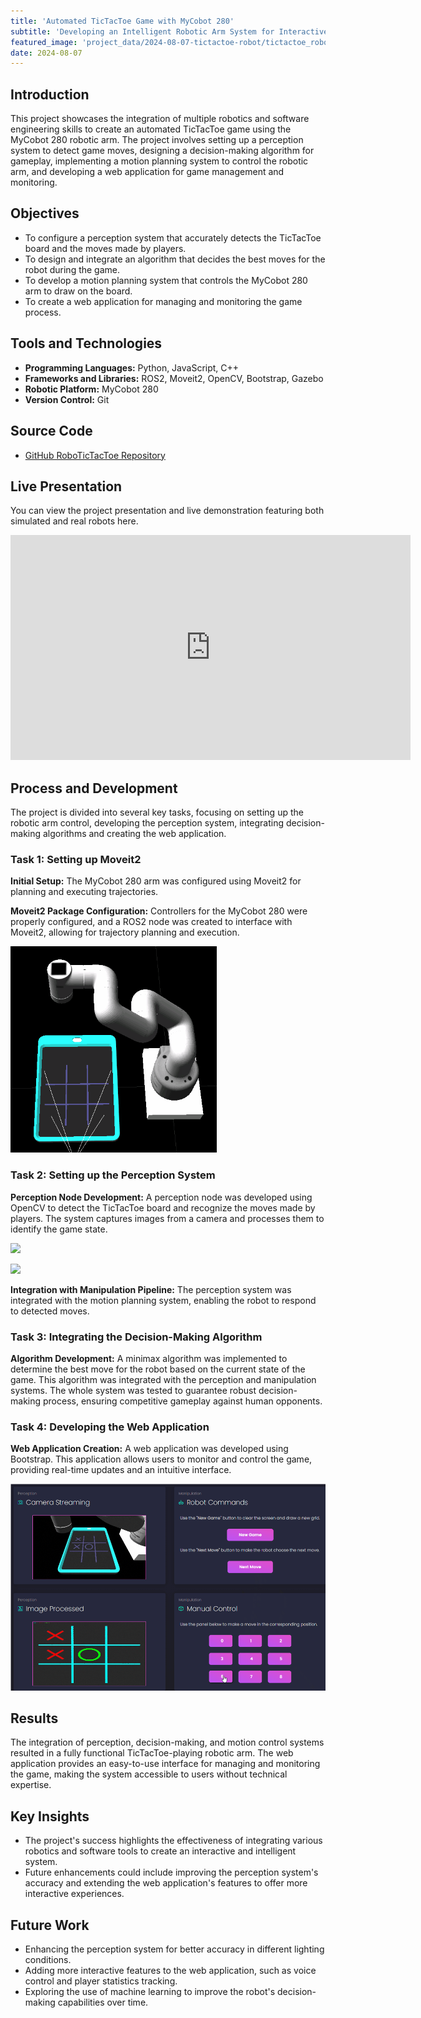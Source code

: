 ```yaml
---
title: 'Automated TicTacToe Game with MyCobot 280'
subtitle: 'Developing an Intelligent Robotic Arm System for Interactive Gameplay'
featured_image: 'project_data/2024-08-07-tictactoe-robot/tictactoe_robot.gif'
date: 2024-08-07
---
```


## Introduction
This project showcases the integration of multiple robotics and software engineering skills to create an automated TicTacToe game using the MyCobot 280 robotic arm. The project involves setting up a perception system to detect game moves, designing a decision-making algorithm for gameplay, implementing a motion planning system to control the robotic arm, and developing a web application for game management and monitoring.

## Objectives
- To configure a perception system that accurately detects the TicTacToe board and the moves made by players.
- To design and integrate an algorithm that decides the best moves for the robot during the game.
- To develop a motion planning system that controls the MyCobot 280 arm to draw on the board.
- To create a web application for managing and monitoring the game process.

## Tools and Technologies

- **Programming Languages:** Python, JavaScript, C++
- **Frameworks and Libraries:** ROS2, Moveit2, OpenCV, Bootstrap, Gazebo
- **Robotic Platform:** MyCobot 280
- **Version Control:** Git

## Source Code
- [GitHub RoboTicTacToe Repository](https://github.com/MiguelSolisSegura/robotic_tactoe)

## Live Presentation
You can view the project presentation and live demonstration featuring both simulated and real robots here.

<iframe src="https://youtu.be/0qSsqAPmwf8?si=_UhlefGksEGV9KXw&t=3105" width="640" height="360" frameborder="0" allowfullscreen></iframe>

## Process and Development
The project is divided into several key tasks, focusing on setting up the robotic arm control, developing the perception system, integrating decision-making algorithms and creating the web application.

### Task 1: Setting up Moveit2
**Initial Setup:** The MyCobot 280 arm was configured using Moveit2 for planning and executing trajectories.

**Moveit2 Package Configuration:** Controllers for the MyCobot 280 were properly configured, and a ROS2 node was created to interface with Moveit2, allowing for trajectory planning and execution.

![](/project_data/2024-08-07-tictactoe-robot/correct_motion.gif)

### Task 2: Setting up the Perception System
**Perception Node Development:** A perception node was developed using OpenCV to detect the TicTacToe board and recognize the moves made by players. The system captures images from a camera and processes them to identify the game state.

![](/project_data/2024-08-07-tictactoe-robot/top.gif)

![](/project_data/2024-08-07-tictactoe-robot/bottom.gif)

**Integration with Manipulation Pipeline:** The perception system was integrated with the motion planning system, enabling the robot to respond to detected moves.

### Task 3: Integrating the Decision-Making Algorithm
**Algorithm Development:**  A minimax algorithm was implemented to determine the best move for the robot based on the current state of the game. This algorithm was integrated with the perception and manipulation systems. The whole system was tested to guarantee robust decision-making process, ensuring competitive gameplay against human opponents.

### Task 4: Developing the Web Application
**Web Application Creation:** A web application was developed using Bootstrap. This application allows users to monitor and control the game, providing real-time updates and an intuitive interface.

![](/project_data/2024-08-07-tictactoe-robot/web_interface.png)

## Results
The integration of perception, decision-making, and motion control systems resulted in a fully functional TicTacToe-playing robotic arm. The web application provides an easy-to-use interface for managing and monitoring the game, making the system accessible to users without technical expertise.

## Key Insights
- The project's success highlights the effectiveness of integrating various robotics and software tools to create an interactive and intelligent system.
- Future enhancements could include improving the perception system's accuracy and extending the web application's features to offer more interactive experiences.

## Future Work
- Enhancing the perception system for better accuracy in different lighting conditions.
- Adding more interactive features to the web application, such as voice control and player statistics tracking.
- Exploring the use of machine learning to improve the robot's decision-making capabilities over time.